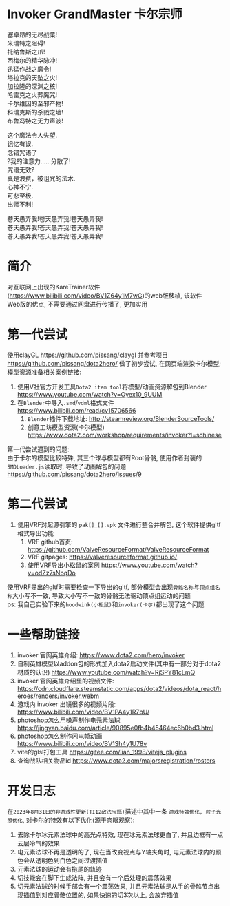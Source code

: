# Invoker GrandMaster 卡尔宗师
塞卓昂的无尽战栗!  
米瑞特之阻碍!  
托纳鲁斯之爪!  
西梅尔的精华脉冲!  
迅猛作战之魔令!  
塔拉克的天坠之火!  
加拉隆的深渊之核!  
哈雷克之火葬魔咒!  
卡尔维因的至邪产物!  
科瑞克斯的杀戮之墙!  
布鲁冯特之无力声波!  

这个魔法令人失望.  
记忆有误.  
念错咒语了  
?我的注意力……分散了!  
咒语无效?  
真是浪费，被诅咒的法术.  
心神不宁.  
可悲至极.  
出师不利!  

苍天愚弄我!苍天愚弄我!苍天愚弄我!  
苍天愚弄我!苍天愚弄我!苍天愚弄我!  
苍天愚弄我!苍天愚弄我!苍天愚弄我!  

# 简介
对互联网上出现的KareTrainer软件(https://www.bilibili.com/video/BV1Z64y1M7wG)的web版移植, 该软件  
Web版的优点, 不需要通过网盘进行传播了, 更加实用

# 第一代尝试
使用clayGL https://github.com/pissang/claygl 并参考项目 https://github.com/pissang/dota2hero/ 做了初步尝试, 在网页端渲染卡尔模型;  
模型资源准备相关案例链接:  
1. 使用V社官方开发工具`Dota2 item tool`将模型/动画资源解包到Blender https://www.youtube.com/watch?v=Oyex10_9UUM  
2. 在`Blender`中导入`.smd`/`vdml`格式文件 https://www.bilibili.com/read/cv15706566  
   1. `Blender`插件下载地址: http://steamreview.org/BlenderSourceTools/  
   2. 创意工坊模型资源(卡尔模型) https://www.dota2.com/workshop/requirements/invoker?l=schinese  

第一代尝试遇到的问题:  
由于卡尔的模型比较特殊, 其三个球与模型都有Root骨骼, 使用作者封装的`SMDLoader.js`读取时, 导致了动画解包的问题  
https://github.com/pissang/dota2hero/issues/9  

# 第二代尝试
1. 使用VRF对起源引擎的 `pak[]_[].vpk` 文件进行整合并解包, 这个软件提供gltf格式导出功能  
   1. VRF github首页: https://github.com/ValveResourceFormat/ValveResourceFormat  
   2. VRF gitpages: https://valveresourceformat.github.io/  
   3. 使用VRF导出小松鼠的案例 https://www.youtube.com/watch?v=odZz7sNbqDo  

使用VRF导出的gltf时需要检查一下导出的gltf, 部分模型会出现`骨骼名称`与`顶点组名称`大小写不一致, 导致大小写不一致的骨骼无法驱动顶点组运动的问题  
ps: 我自己实验下来的`hoodwink(小松鼠)`和`invoker(卡尔)`都出现了这个问题  

# 一些帮助链接
1. invoker 官网英雄介绍: https://www.dota2.com/hero/invoker  
2. 自制英雄模型以addon包的形式加入dota2启动文件(其中有一部分对于dota2材质的认识) https://www.youtube.com/watch?v=RjSPY81cLmQ  
3. invoker 官网英雄介绍里的视频文件: https://cdn.cloudflare.steamstatic.com/apps/dota2/videos/dota_react/heroes/renders/invoker.webm  
4. 游戏内 invoker 出镜很多的视频片段: https://www.bilibili.com/video/BV1PA4y1R7bU/  
5. photoshop怎么用噪声制作电元素法球 https://jingyan.baidu.com/article/90895e0fb4b45464ec6b0bd3.html  
6. photoshop怎么制作闪电帧动画 https://www.bilibili.com/video/BV1Sh4y1U78v  
7. vite的glsl打包工具 https://gitee.com/lian_1998/vitejs_plugins  
8. 查询战队相关物品id https://www.dota2.com/majorsregistration/rosters  

# 开发日志
在`2023年8月31日的非游戏性更新(TI12敌法宝瓶)`描述中其中一条 `游戏特效优化, 粒子光照优化`, 对卡尔的特效有以下优化(源于肉眼观察):
1. 去除卡尔冰元素法球中的高光点特效, 现在冰元素法球更白了, 并且边框有一点云层冷气的效果
2. 电元素法球不再是透明的了, 现在当改变视点与Y轴夹角时, 电元素法球内的颜色会从透明色到白色之间过渡插值
3. 元素法球的运动会有拖尾的轨迹
4. 切技能会在脚下生成法阵, 并且会有一个后处理的震荡效果
5. 切元素法球的时候手部会有一个震荡效果, 并且元素法球是从手的骨骼节点出现插值到对应骨骼位置的, 如果快速的切3次以上, 会放弃插值